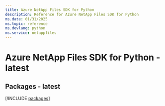 ```yaml
---
title: Azure NetApp Files SDK for Python
description: Reference for Azure NetApp Files SDK for Python
ms.date: 01/31/2025
ms.topic: reference
ms.devlang: python
ms.service: netappfiles
---
```

# Azure NetApp Files SDK for Python - latest
## Packages - latest
[!INCLUDE [packages](netapp-files-index.md)]